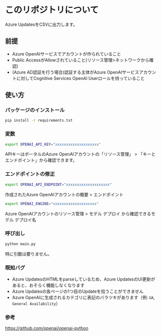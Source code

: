 # このリポジトリについて
Azure UpdatesをCSVに出力します。

## 前提
 * Azure OpenAIサービスでアカウントが作られていること
 * Public AccessがAllowされていること(リソース管理>ネットワークから確認)
 * (Azure AD認証を行う場合)認証する主体がAzure OpenAIサービスアカウントに対してCognitive Services OpenAI Userロールを持っていること

## 使い方

### パッケージのインストール
```bash
pip install -r requirements.txt
```
### 変数
```bash
export OPENAI_API_KEY="xxxxxxxxxxxxxxxxxxxx"
```
APIキーはポータルのAzure OpenAIアカウントの「リソース管理」 > 「キーとエンドポイント」から確認できます。

### エンドポイントの修正
```bash
export OPENAI_API_ENDPOINT="xxxxxxxxxxxxxxxxxxxx"
```
作成されたAzure OpenAIアカウントの概要 > エンドポイント

```bash
export OPENAI_ENGINE="xxxxxxxxxxxxxxxxxxxx"
```
Azure OpenAIアカウントのリソース管理 > モデル デプロイ から確認できるモデル デプロイ名

### 呼び出し

```bash
python main.py
```

特に引数は要りません。

### 既知バグ
- Azure UpdatesのHTMLをparseしているため、Azure UpdatesのUI更新があると、おそらく機能しなくなります
- Azure Updatesの各ページの1つ目のUpdateを拾うことができません
- Azure OpenAIに生成されるカテゴリに表記のバラツキがあります（例: `GA`, `General Availability`）

### 参考
https://github.com/openai/openai-python

